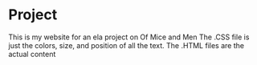 # Project
This is my website for an ela project on Of Mice and Men
The .CSS file is just the colors, size, and position of all the text. 
The .HTML files are the actual content
